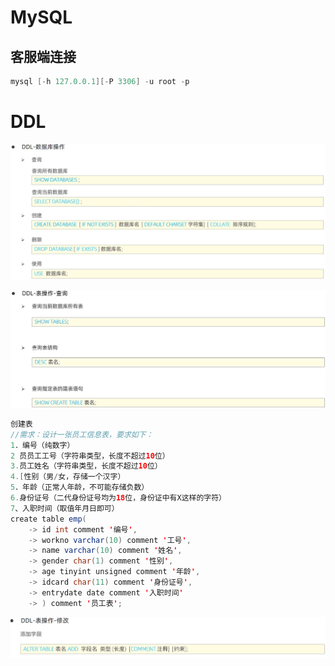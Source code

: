 # MySQL

## 客服端连接

```java
mysql [-h 127.0.0.1][-P 3306] -u root -p
```

# DDL

![](docs/assets/ddl.png)

![](docs/assets/ddl2.png)

```java
创建表
//需求：设计一张员工信息表，要求如下：
1．编号（纯数字）
2 员员工工号（字符串类型，长度不超过10位）
3.员工姓名（字符串类型，长度不超过10位）
4.[性别（男/女，存储一个汉字）
5．年龄（正常人年龄，不可能存储负数）
6.身份证号（二代身份证号均为18位，身份证中有X这样的字符）
7、入职时间（取值年月日即可）
create table emp(
    -> id int comment '编号',
    -> workno varchar(10) comment '工号',
    -> name varchar(10) comment '姓名',
    -> gender char(1) comment '性别',
    -> age tinyint unsigned comment '年龄',
    -> idcard char(11) comment '身份证号',
    -> entrydate date comment '入职时间'
    -> ) comment '员工表';
```

![](docs/assets/ddl.3.png)
